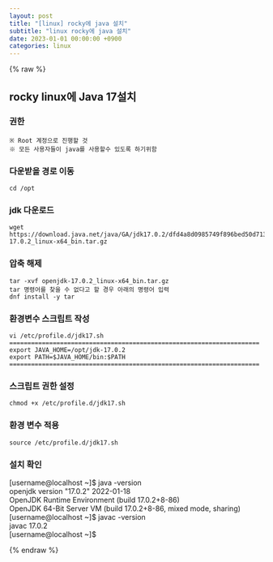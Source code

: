 ```yaml
---
layout: post
title: "[linux] rocky에 java 설치"
subtitle: "linux rocky에 java 설치"
date: 2023-01-01 00:00:00 +0900
categories: linux
---
```

{% raw %}
## rocky linux에 Java 17설치  
  
### 권한  
	※ Root 계정으로 진행할 것  
	※ 모든 사용자들이 java를 사용할수 있도록 하기위함  
  
### 다운받을 경로 이동  
	cd /opt  
  
### jdk 다운로드  
	wget https://download.java.net/java/GA/jdk17.0.2/dfd4a8d0985749f896bed50d7138ee7f/8/GPL/openjdk-17.0.2_linux-x64_bin.tar.gz  
  
### 압축 해제  
	tar -xvf openjdk-17.0.2_linux-x64_bin.tar.gz  
	tar 명령어를 찾을 수 없다고 할 경우 아래의 명령어 입력  
	dnf install -y tar  
  
### 환경변수 스크립트 작성  
	vi /etc/profile.d/jdk17.sh  
	=====================================================================  
	export JAVA_HOME=/opt/jdk-17.0.2  
	export PATH=$JAVA_HOME/bin:$PATH  
	=====================================================================  
  
### 스크립트 권한 설정  
	chmod +x /etc/profile.d/jdk17.sh  
  
### 환경 변수 적용  
	source /etc/profile.d/jdk17.sh  
  
### 설치 확인  
[username@localhost ~]$ java -version  
openjdk version "17.0.2" 2022-01-18  
OpenJDK Runtime Environment (build 17.0.2+8-86)  
OpenJDK 64-Bit Server VM (build 17.0.2+8-86, mixed mode, sharing)  
[username@localhost ~]$ javac -version  
javac 17.0.2  
[username@localhost ~]$  

{% endraw %}
